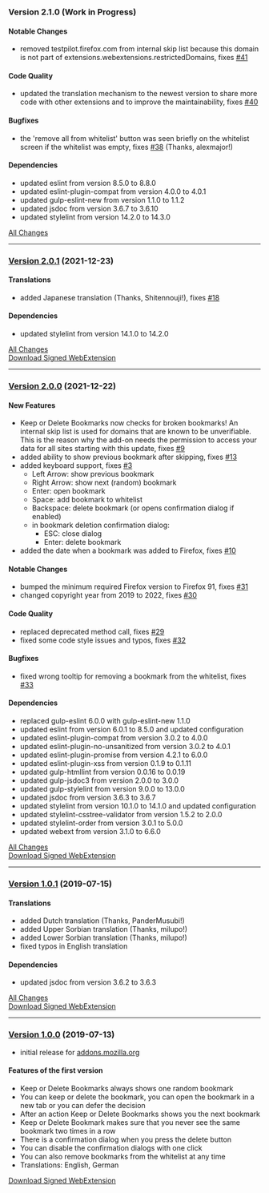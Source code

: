 ### Version 2.1.0 (Work in Progress)

#### Notable Changes

- removed testpilot.firefox.com from internal skip list because this domain is not part of
  extensions.webextensions.restrictedDomains, fixes [#41](https://github.com/cadeyrn/keep-or-delete-bookmarks/issues/41)

#### Code Quality

- updated the translation mechanism to the newest version to share more code with other extensions and to improve the
  maintainability, fixes [#40](https://github.com/cadeyrn/keep-or-delete-bookmarks/issues/40)

#### Bugfixes

- the 'remove all from whitelist' button was seen briefly on the whitelist screen if the whitelist was empty,
  fixes [#38](https://github.com/cadeyrn/keep-or-delete-bookmarks/issues/38) (Thanks, alexmajor!)

#### Dependencies

- updated eslint from version 8.5.0 to 8.8.0
- updated eslint-plugin-compat from version 4.0.0 to 4.0.1
- updated gulp-eslint-new from version 1.1.0 to 1.1.2
- updated jsdoc from version 3.6.7 to 3.6.10
- updated stylelint from version 14.2.0 to 14.3.0

[All Changes](https://github.com/cadeyrn/keep-or-delete-bookmarks/compare/v2.0.1...master)

---

### [Version 2.0.1](https://github.com/cadeyrn/keep-or-delete-bookmarks/releases/tag/v2.0.1) (2021-12-23)

#### Translations

- added Japanese translation (Thanks, Shitennouji!), fixes
  [#18](https://github.com/cadeyrn/keep-or-delete-bookmarks/issues/18)

#### Dependencies

- updated stylelint from version 14.1.0 to 14.2.0

[All Changes](https://github.com/cadeyrn/keep-or-delete-bookmarks/compare/v2.0.0...v2.0.1)<br />
[Download Signed WebExtension](https://addons.mozilla.org/en-US/firefox/addon/keep-or-delete-bookmarks/versions/?page=1#version-2.0.1)

---

### [Version 2.0.0](https://github.com/cadeyrn/keep-or-delete-bookmarks/releases/tag/v2.0.0) (2021-12-22)

#### New Features

- Keep or Delete Bookmarks now checks for broken bookmarks! An internal skip list is used for domains that are known
  to be unverifiable. This is the reason why the add-on needs the permission to access your data for all sites starting
  with this update, fixes [#9](https://github.com/cadeyrn/keep-or-delete-bookmarks/issues/9)
- added ability to show previous bookmark after skipping, fixes
  [#13](https://github.com/cadeyrn/keep-or-delete-bookmarks/issues/13)
- added keyboard support, fixes [#3](https://github.com/cadeyrn/keep-or-delete-bookmarks/issues/3)
    - Left Arrow: show previous bookmark
    - Right Arrow: show next (random) bookmark
    - Enter: open bookmark
    - Space: add bookmark to whitelist
    - Backspace: delete bookmark (or opens confirmation dialog if enabled)
    - in bookmark deletion confirmation dialog:
        - ESC: close dialog
        - Enter: delete bookmark
- added the date when a bookmark was added to Firefox, fixes
  [#10](https://github.com/cadeyrn/keep-or-delete-bookmarks/issues/10)

#### Notable Changes

- bumped the minimum required Firefox version to Firefox 91, fixes
  [#31](https://github.com/cadeyrn/keep-or-delete-bookmarks/issues/31)
- changed copyright year from 2019 to 2022, fixes [#30](https://github.com/cadeyrn/keep-or-delete-bookmarks/issues/30)

#### Code Quality

- replaced deprecated method call, fixes [#29](https://github.com/cadeyrn/keep-or-delete-bookmarks/issues/29)
- fixed some code style issues and typos, fixes [#32](https://github.com/cadeyrn/keep-or-delete-bookmarks/issues/32)

#### Bugfixes

- fixed wrong tooltip for removing a bookmark from the whitelist, fixes
  [#33](https://github.com/cadeyrn/keep-or-delete-bookmarks/issues/33)

#### Dependencies

- replaced gulp-eslint 6.0.0 with gulp-eslint-new 1.1.0
- updated eslint from version 6.0.1 to 8.5.0 and updated configuration
- updated eslint-plugin-compat from version 3.0.2 to 4.0.0
- updated eslint-plugin-no-unsanitized from version 3.0.2 to 4.0.1
- updated eslint-plugin-promise from version 4.2.1 to 6.0.0
- updated eslint-plugin-xss from version 0.1.9 to 0.1.11
- updated gulp-htmllint from version 0.0.16 to 0.0.19
- updated gulp-jsdoc3 from version 2.0.0 to 3.0.0
- updated gulp-stylelint from version 9.0.0 to 13.0.0
- updated jsdoc from version 3.6.3 to 3.6.7
- updated stylelint from version 10.1.0 to 14.1.0 and updated configuration
- updated stylelint-csstree-validator from version 1.5.2 to 2.0.0
- updated stylelint-order from version 3.0.1 to 5.0.0
- updated webext from version 3.1.0 to 6.6.0

[All Changes](https://github.com/cadeyrn/keep-or-delete-bookmarks/compare/v1.0.1...v2.0.0)<br />
[Download Signed WebExtension](https://addons.mozilla.org/en-US/firefox/addon/keep-or-delete-bookmarks/versions/?page=1#version-2.0.0)

---

### [Version 1.0.1](https://github.com/cadeyrn/keep-or-delete-bookmarks/releases/tag/v1.0.1) (2019-07-15)

#### Translations

- added Dutch translation (Thanks, PanderMusubi!)
- added Upper Sorbian translation (Thanks, milupo!)
- added Lower Sorbian translation (Thanks, milupo!)
- fixed typos in English translation

#### Dependencies

- updated jsdoc from version 3.6.2 to 3.6.3

[All Changes](https://github.com/cadeyrn/keep-or-delete-bookmarks/compare/v1.0.0...v1.0.1)<br />
[Download Signed WebExtension](https://addons.mozilla.org/en-US/firefox/addon/keep-or-delete-bookmarks/versions/?page=1#version-1.0.1)

---

### [Version 1.0.0](https://github.com/cadeyrn/keep-or-delete-bookmarks/releases/tag/v1.0.0) (2019-07-13)

- initial release for [addons.mozilla.org](https://addons.mozilla.org/en-US/firefox/addon/keep-or-delete-bookmarks/)

#### Features of the first version

- Keep or Delete Bookmarks always shows one random bookmark
- You can keep or delete the bookmark, you can open the bookmark in a new tab or you can defer the decision
- After an action Keep or Delete Bookmarks shows you the next bookmark
- Keep or Delete Bookmark makes sure that you never see the same bookmark two times in a row
- There is a confirmation dialog when you press the delete button
- You can disable the confirmation dialogs with one click
- You can also remove bookmarks from the whitelist at any time
- Translations: English, German

[Download Signed WebExtension](https://addons.mozilla.org/en-US/firefox/addon/keep-or-delete-bookmarks/versions/?page=1#version-1.0.0)
